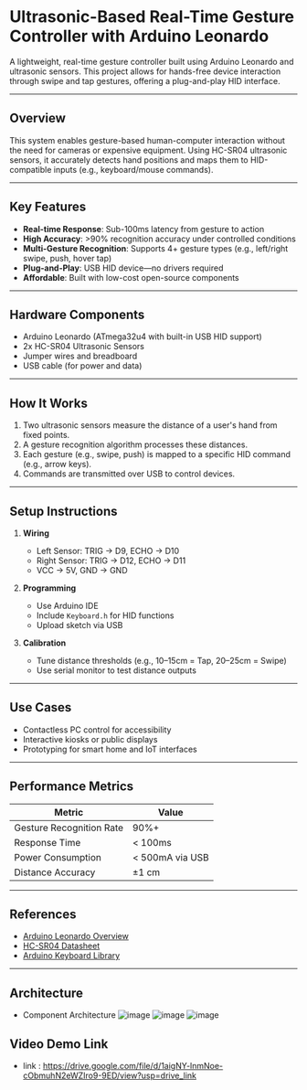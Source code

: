 # Ultrasonic-Based Real-Time Gesture Controller with Arduino Leonardo

A lightweight, real-time gesture controller built using Arduino Leonardo and ultrasonic sensors. This project allows for hands-free device interaction through swipe and tap gestures, offering a plug-and-play HID interface.

---

## Overview

This system enables gesture-based human-computer interaction without the need for cameras or expensive equipment. Using HC-SR04 ultrasonic sensors, it accurately detects hand positions and maps them to HID-compatible inputs (e.g., keyboard/mouse commands).

---

## Key Features

- **Real-time Response**: Sub-100ms latency from gesture to action
- **High Accuracy**: >90% recognition accuracy under controlled conditions
- **Multi-Gesture Recognition**: Supports 4+ gesture types (e.g., left/right swipe, push, hover tap)
- **Plug-and-Play**: USB HID device—no drivers required
- **Affordable**: Built with low-cost open-source components

---

## Hardware Components

- Arduino Leonardo (ATmega32u4 with built-in USB HID support)
- 2x HC-SR04 Ultrasonic Sensors
- Jumper wires and breadboard
- USB cable (for power and data)

---

## How It Works

1. Two ultrasonic sensors measure the distance of a user's hand from fixed points.
2. A gesture recognition algorithm processes these distances.
3. Each gesture (e.g., swipe, push) is mapped to a specific HID command (e.g., arrow keys).
4. Commands are transmitted over USB to control devices.

---

## Setup Instructions

1. **Wiring**
   - Left Sensor: TRIG -> D9, ECHO -> D10
   - Right Sensor: TRIG -> D12, ECHO -> D11
   - VCC -> 5V, GND -> GND

2. **Programming**
   - Use Arduino IDE
   - Include `Keyboard.h` for HID functions
   - Upload sketch via USB

3. **Calibration**
   - Tune distance thresholds (e.g., 10–15cm = Tap, 20–25cm = Swipe)
   - Use serial monitor to test distance outputs

---

## Use Cases

- Contactless PC control for accessibility
- Interactive kiosks or public displays
- Prototyping for smart home and IoT interfaces

---

## Performance Metrics

| Metric                    | Value                  |
|--------------------------|------------------------|
| Gesture Recognition Rate | 90%+                   |
| Response Time            | < 100ms                |
| Power Consumption        | < 500mA via USB        |
| Distance Accuracy        | ±1 cm                  |

---

## References

- [Arduino Leonardo Overview](https://www.arduino.cc/en/Main/ArduinoBoardLeonardo)
- [HC-SR04 Datasheet](https://components101.com/sensors/hc-sr04-ultrasonic-sensor)
- [Arduino Keyboard Library](https://www.arduino.cc/reference/en/language/functions/usb/keyboard/)

---

## Architecture 
- Component Architecture
  ![image](https://github.com/user-attachments/assets/f55b8de8-e3f1-49b5-b383-e29b4ec36495)
  ![image](https://github.com/user-attachments/assets/0feffcff-165d-42cb-b555-01f1717973b0)
  ![image](https://github.com/user-attachments/assets/86c601f0-c9ec-465f-b122-30116c7c4591)

## Video Demo Link 

- link : https://drive.google.com/file/d/1aigNY-lnmNoe-cObmuhN2eWZIro9-9ED/view?usp=drive_link
